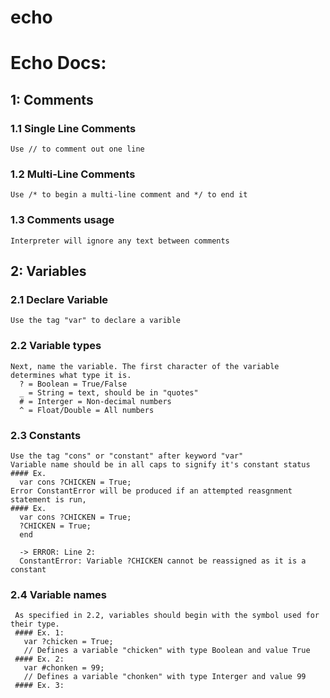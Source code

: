 # echo
# Echo Docs:

## 1: Comments
  ### 1.1 Single Line Comments
    Use // to comment out one line
  ### 1.2 Multi-Line Comments
    Use /* to begin a multi-line comment and */ to end it
  ### 1.3 Comments usage
    Interpreter will ignore any text between comments
## 2: Variables
  ### 2.1 Declare Variable
    Use the tag "var" to declare a varible
  ### 2.2 Variable types
    Next, name the variable. The first character of the variable determines what type it is.
      ? = Boolean = True/False
      _ = String = text, should be in "quotes"
      # = Interger = Non-decimal numbers
      ^ = Float/Double = All numbers
  ### 2.3 Constants
    Use the tag "cons" or "constant" after keyword "var"
    Variable name should be in all caps to signify it's constant status
    #### Ex.
      var cons ?CHICKEN = True;
    Error ConstantError will be produced if an attempted reasgnment statement is run,
    #### Ex.
      var cons ?CHICKEN = True;
      ?CHICKEN = True;
      end
      
      -> ERROR: Line 2:
      ConstantError: Variable ?CHICKEN cannot be reassigned as it is a constant

  
  ### 2.4 Variable names
     As specified in 2.2, variables should begin with the symbol used for their type. 
     #### Ex. 1:
       var ?chicken = True;
       // Defines a variable "chicken" with type Boolean and value True
     #### Ex. 2:
       var #chonken = 99;
       // Defines a variable "chonken" with type Interger and value 99
     #### Ex. 3:
        
